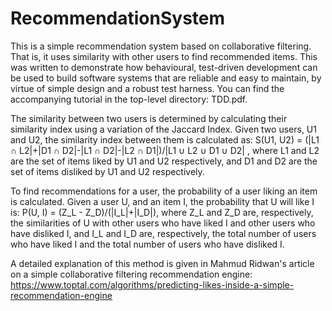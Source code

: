 # RecommendationSystem

This is a simple recommendation system based on collaborative filtering. That is, it uses similarity with other users to find recommended items. This was written to demonstrate how behavioural, test-driven development can be used to build software systems that are reliable and easy to maintain, by virtue of simple design and a robust test harness. You can find the accompanying tutorial in the top-level directory: TDD.pdf.

The similarity between two users is determined by calculating their similarity index using a variation of the Jaccard Index. Given two users, U1 and U2, the similarity index between them is calculated as: 
S(U1, U2) = (|L1 ∩ L2|+|D1 ∩ D2|-|L1 ∩ D2|-|L2 ∩ D1|)/|L1 ∪ L2 ∪ D1 ∪ D2| , where L1 and L2 are the set of items liked by U1 and U2 respectively, and D1 and D2 are the set of items disliked by U1 and U2 respectively.

To find recommendations for a user, the probability of a user liking an item is calculated. Given a user U, and an item I, the probability that U will like I is: 
P(U, I) = (Z_L - Z_D)/(|I_L|+|I_D|), where Z_L and Z_D are, respectively, the similarities of U with other users who have liked I and other users who have disliked I, and I_L and I_D are, respectively, the total number of users who have liked I and the total number of users who have disliked I.

A detailed explanation of this method is given in Mahmud Ridwan's article on a simple collaborative filtering recommendation engine: https://www.toptal.com/algorithms/predicting-likes-inside-a-simple-recommendation-engine

